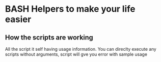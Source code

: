 # BASH Helpers to make your life easier

##  How the scripts are working

All the script it self having usage information. You can direclty execute any scripts without arguments, script will gve you error with sample usage
